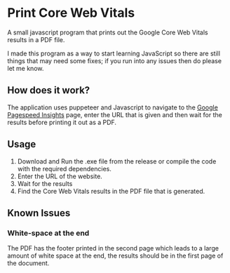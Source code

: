 # Print Core Web Vitals
A small javascript program that prints out the Google Core Web Vitals results in a PDF file. 

I made this program as a way to start learning JavaScript so there are still things that may need some fixes; if you run into any issues then do please let me know.

## How does it work?

The application uses puppeteer and Javascript to navigate to the <a href=https://pagespeed.web.dev/>Google Pagespeed Insights</a> page, enter the URL that is given and then wait for the results before printing it out as a PDF.

## Usage

1. Download and Run the .exe file from the release or compile the code with the required dependencies.
2. Enter the URL of the website. 
3. Wait for the results
4. Find the Core Web Vitals results in the PDF file that is generated.

## Known Issues

### White-space at the end
The PDF has the footer printed in the second page which leads to a large amount of white space at the end, the results should be in the first page of the document.

